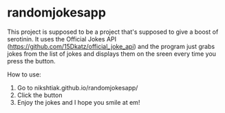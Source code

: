 # randomjokesapp

This project is supposed to be a project that's supposed to give a boost of serotinin. It uses the Official Jokes API (https://github.com/15Dkatz/official_joke_api) and the program just grabs jokes from the list of jokes and displays them on the sreen every time you press the button. 

How to use: 
1. Go to nikshtiak.github.io/randomjokesapp/
2. Click the button
3. Enjoy the jokes and I hope you smile at em!
